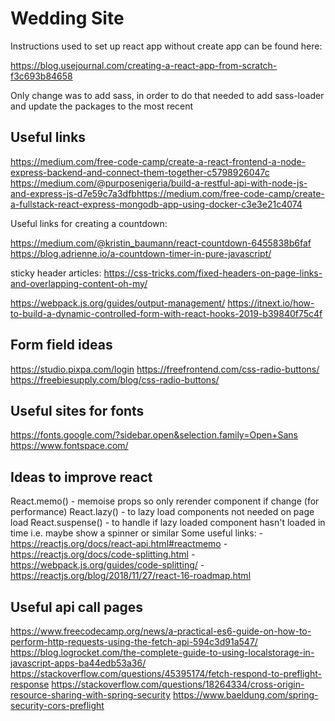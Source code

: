 # Wedding Site

Instructions used to set up react app without create app can be found here:

https://blog.usejournal.com/creating-a-react-app-from-scratch-f3c693b84658

Only change was to add sass, in order to do that needed to add sass-loader and update the packages to the most recent

## Useful links

https://medium.com/free-code-camp/create-a-react-frontend-a-node-express-backend-and-connect-them-together-c5798926047c
https://medium.com/@purposenigeria/build-a-restful-api-with-node-js-and-express-js-d7e59c7a3dfbhttps://medium.com/free-code-camp/create-a-fullstack-react-express-mongodb-app-using-docker-c3e3e21c4074
  
  
Useful links for creating a countdown:
  
https://medium.com/@kristin_baumann/react-countdown-6455838b6faf
https://blog.adrienne.io/a-countdown-timer-in-pure-javascript/
  
sticky header articles:
https://css-tricks.com/fixed-headers-on-page-links-and-overlapping-content-oh-my/

https://webpack.js.org/guides/output-management/
https://itnext.io/how-to-build-a-dynamic-controlled-form-with-react-hooks-2019-b39840f75c4f

## Form field ideas

https://studio.pixpa.com/login
https://freefrontend.com/css-radio-buttons/
https://freebiesupply.com/blog/css-radio-buttons/

## Useful sites for fonts

https://fonts.google.com/?sidebar.open&selection.family=Open+Sans
https://www.fontspace.com/

## Ideas to improve react

React.memo() - memoise props so only rerender component if change (for performance)
React.lazy() - to lazy load components not needed on page load
React.suspense() - to handle if lazy loaded component hasn't loaded in time i.e. maybe show a spinner or similar
Some useful links: -https://reactjs.org/docs/react-api.html#reactmemo -https://reactjs.org/docs/code-splitting.html -https://webpack.js.org/guides/code-splitting/ -https://reactjs.org/blog/2018/11/27/react-16-roadmap.html

## Useful api call pages

https://www.freecodecamp.org/news/a-practical-es6-guide-on-how-to-perform-http-requests-using-the-fetch-api-594c3d91a547/
https://blog.logrocket.com/the-complete-guide-to-using-localstorage-in-javascript-apps-ba44edb53a36/
https://stackoverflow.com/questions/45395174/fetch-respond-to-preflight-response
https://stackoverflow.com/questions/18264334/cross-origin-resource-sharing-with-spring-security
https://www.baeldung.com/spring-security-cors-preflight

